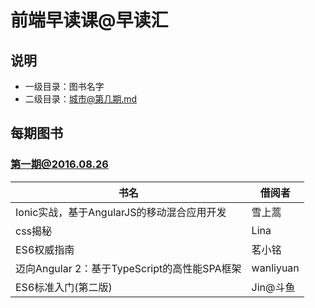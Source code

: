 # 前端早读课@早读汇

## 说明

* 一级目录：图书名字
* 二级目录：城市@第几期.md 

## 每期图书

### 第一期@2016.08.26
书名 | 借阅者
--------- | -------------
Ionic实战，基于AngularJS的移动混合应用开发 | 雪上蒿
css揭秘 | Lina
ES6权威指南 | 茗小铭 
迈向Angular 2：基于TypeScript的高性能SPA框架 | wanliyuan 
ES6标准入门(第二版) | Jin@斗鱼



